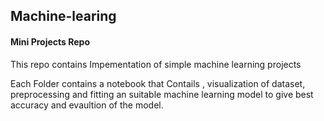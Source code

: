 ## Machine-learing 
#### Mini Projects Repo

This repo contains Impementation of simple machine learning projects

Each Folder contains a notebook that Contails , visualization of dataset, preprocessing 
and fitting an suitable machine learning  model to give best accuracy and evaultion of the model.





